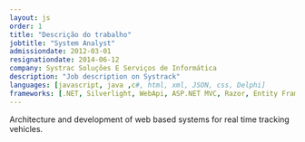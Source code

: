 ```yaml
---
layout: js
order: 1
title: "Descrição do trabalho"
jobtitle: "System Analyst"
admissiondate: 2012-03-01
resignationdate: 2014-06-12
company: Systrac Soluções E Serviços de Informática
description: "Job description on Systrack"
languages: [javascript, java ,c#, html, xml, JSON, css, Delphi]
frameworks: [.NET, Silverlight, WebApi, ASP.NET MVC, Razor, Entity Framework, Bootstrap, KnockoutJS, jQuery]
---
```


Architecture and development of web based systems for real time tracking vehicles.